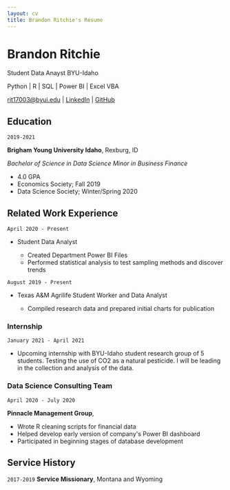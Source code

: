 ```yaml
---
layout: cv
title: Brandon Ritchie's Resume
---
```

# Brandon Ritchie
Student Data Anayst BYU-Idaho

Python | R | SQL | Power BI | Excel VBA

<div id="webaddress">
<a href="rit17003@byui.edu">rit17003@byui.edu</a>
| <a href="https://www.linkedin.com/in/brandon-k-ritchie">LinkedIn</a>
| <a href="https://github.com/brandonritchie">GitHub</a>
</div>

<!-- https://www.monique.tech/the-art-of-markdown -->

## Education

`2019-2021`

__Brigham Young University Idaho__, Rexburg, ID

_Bachelor of Science in Data Science_
_Minor in Business Finance_

- 4.0 GPA
- Economics Society; Fall 2019
- Data Science Society; Winter/Spring 2020

## Related Work Experience

`April 2020 - Present`
<ul>
<li>Student Data Analyst</li>
<ul>
<li>Created Department Power BI Files</li>
<li>Performed statistical analysis to test sampling methods and discover trends</li>
</ul>
</ul>

`August 2019 - Present`
<ul>
<li>Texas A&M Agrilife Student Worker and Data Analyst</li>
<ul>
<li>Compiled research data and prepared initial charts for publication</li>
</ul>
</ul>

### Internship

`January 2021 - April 2021`
- Upcoming internship with BYU-Idaho student research group of 5 students. Testing the use of CO2 as a natural pesticide. I will be leading in the collection and analysis of the data.


### Data Science Consulting Team

`April 2020 - July 2020`

__Pinnacle Management Group__, 

- Wrote R cleaning scripts for financial data
- Helped develop early version of company's Power BI dashboard
- Participated in beginning stages of database development

## Service History

`2017-2019`
__Service Missionary__, Montana and Wyoming



<!-- ### Footer

Last updated: May 2013 -->


